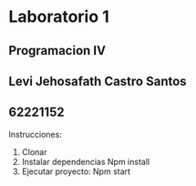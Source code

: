 # Laboratorio 1
## Programacion IV
## Levi Jehosafath Castro Santos
## 62221152

Instrucciones:
1. Clonar
2. Instalar dependencias
            Npm install
3. Ejecutar proyecto:
            Npm start